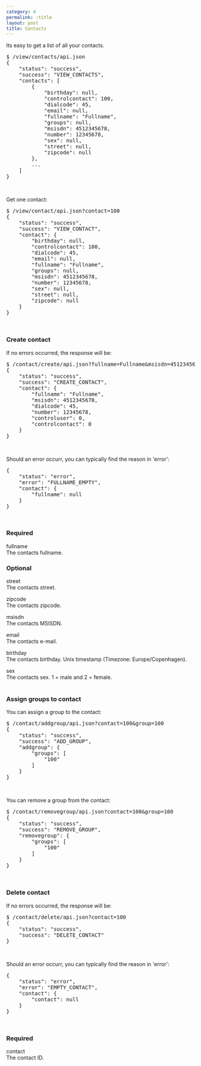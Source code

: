 ```yaml
---
category: 4
permalink: :title
layout: post
title: Contacts
---
```

<p>Its easy to get a list of all your contacts.</p>
<div class="highlight bg-success"><pre class="bg-success">
$ /view/contacts/api.json
{
	"status": "success",
	"success": "VIEW_CONTACTS",
	"contacts": [
		{
			"birthday": null,
			"controlcontact": 100,
			"dialcode": 45,
			"email": null,
			"fullname": "Fullname",
			"groups": null,
			"msisdn": 4512345678,
			"number": 12345678,
			"sex": null,
			"street": null,
			"zipcode": null
		},
		...
	]
}
</pre></div>
<br />





<p>Get one contact:</p>
<div class="highlight bg-success"><pre class="bg-success">
$ /view/contact/api.json?contact=100
{
	"status": "success",
	"success": "VIEW_CONTACT",
	"contact": {
		"birthday": null,
		"controlcontact": 100,
		"dialcode": 45,
		"email": null,
		"fullname": "Fullname",
		"groups": null,
		"msisdn": 4512345678,
		"number": 12345678,
		"sex": null,
		"street": null,
		"zipcode": null
	}
}
</pre></div>
<br />





<h3>Create contact</h3>
<p>If no errors occurred, the response will be:</p>
<div class="highlight bg-success"><pre class="bg-success">
$ /contact/create/api.json?fullname=Fullname&msisdn=4512345678
{
	"status": "success",
	"success": "CREATE_CONTACT",
	"contact": {
		"fullname": "Fullname",
		"msisdn": 4512345678,
		"dialcode": 45,
		"number": 12345678,
		"controluser": 0,
		"controlcontact": 0
	}
}
</pre></div>
<br />





<p>Should an error occurr, you can typically find the reason in 'error':</p>
<div class="highlight bg-success"><pre class="bg-success">
{
	"status": "error",
	"error": "FULLNAME_EMPTY",
	"contact": {
		"fullname": null
	}
}
</pre></div>
<br />





<h3>
	<span class="label label-default">Required</span>
</h3>


<span class="text-primary">fullname</span><br />
<span class="m-l-2">The contacts fullname.</span>
<br />





<h3>
	<span class="label label-default">Optional</span>
</h3>


<span class="text-primary">street</span><br />
<span class="m-l-2">The contacts street.</span>

<span class="text-primary">zipcode</span><br />
<span class="m-l-2">The contacts zipcode.</span>

<span class="text-primary">msisdn</span><br />
<span class="m-l-2">The contacts MSISDN.</span>

<span class="text-primary">email</span><br />
<span class="m-l-2">The contacts e-mail.</span>

<span class="text-primary">birthday</span><br />
<span class="m-l-2">The contacts birthday. Unix timestamp (Timezone: Europe/Copenhagen).</span>

<span class="text-primary">sex</span><br />
<span class="m-l-2">The contacts sex. 1 = male and 2 = female.</span>
<br />
<br >





<h3>Assign groups to contact</h3>
<p>You can assign a group to the contact:</p>
<div class="highlight bg-success"><pre class="bg-success">
$ /contact/addgroup/api.json?contact=100&group=100
{
	"status": "success",
	"success": "ADD_GROUP",
	"addgroup": {
		"groups": [
			"100"
		]
	}
}
</pre></div>
<br />





<p>You can remove a group from the contact:</p>
<div class="highlight bg-success"><pre class="bg-success">
$ /contact/removegroup/api.json?contact=100&group=100
{
	"status": "success",
	"success": "REMOVE_GROUP",
	"removegroup": {
		"groups": [
			"100"
		]
	}
}
</pre></div>
<br />





<h3>Delete contact</h3>
<p>If no errors occurred, the response will be:</p>
<div class="highlight bg-success"><pre class="bg-success">
$ /contact/delete/api.json?contact=100
{
	"status": "success",
	"success": "DELETE_CONTACT"
}
</pre></div>
<br />





<p>Should an error occurr, you can typically find the reason in 'error':</p>
<div class="highlight bg-danger"><pre class="bg-danger">
{
	"status": "error",
	"error": "EMPTY_CONTACT",
	"contact": {
		"contact": null
	}
}
</pre></div>
<br />





<h3>
	<span class="label label-default">Required</span>
</h3>


<span class="text-primary">contact</span><br />
<span class="m-l-2">The contact ID.</span>